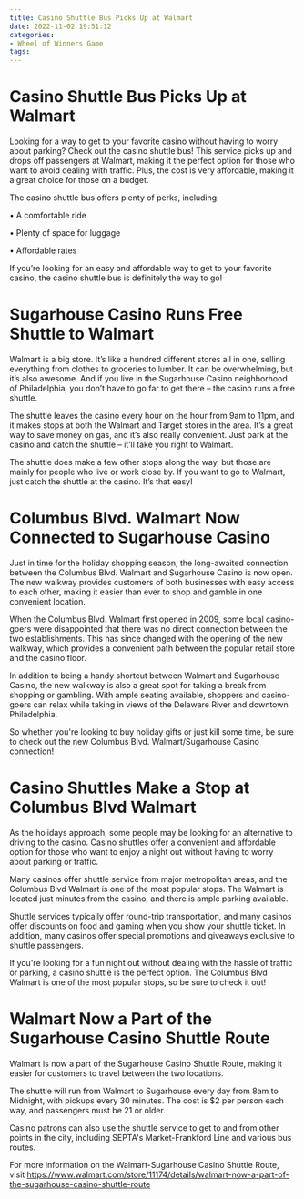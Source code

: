 ```yaml
---
title: Casino Shuttle Bus Picks Up at Walmart
date: 2022-11-02 19:51:12
categories:
- Wheel of Winners Game
tags:
---
```



#  Casino Shuttle Bus Picks Up at Walmart

Looking for a way to get to your favorite casino without having to worry about parking? Check out the casino shuttle bus! This service picks up and drops off passengers at Walmart, making it the perfect option for those who want to avoid dealing with traffic. Plus, the cost is very affordable, making it a great choice for those on a budget.

The casino shuttle bus offers plenty of perks, including:

• A comfortable ride

• Plenty of space for luggage

• Affordable rates

If you’re looking for an easy and affordable way to get to your favorite casino, the casino shuttle bus is definitely the way to go!

#  Sugarhouse Casino Runs Free Shuttle to Walmart

Walmart is a big store. It’s like a hundred different stores all in one, selling everything from clothes to groceries to lumber. It can be overwhelming, but it’s also awesome. And if you live in the Sugarhouse Casino neighborhood of Philadelphia, you don’t have to go far to get there – the casino runs a free shuttle.

The shuttle leaves the casino every hour on the hour from 9am to 11pm, and it makes stops at both the Walmart and Target stores in the area. It’s a great way to save money on gas, and it’s also really convenient. Just park at the casino and catch the shuttle – it’ll take you right to Walmart.

The shuttle does make a few other stops along the way, but those are mainly for people who live or work close by. If you want to go to Walmart, just catch the shuttle at the casino. It’s that easy!

#  Columbus Blvd. Walmart Now Connected to Sugarhouse Casino

Just in time for the holiday shopping season, the long-awaited connection between the Columbus Blvd. Walmart and Sugarhouse Casino is now open. The new walkway provides customers of both businesses with easy access to each other, making it easier than ever to shop and gamble in one convenient location.

When the Columbus Blvd. Walmart first opened in 2009, some local casino-goers were disappointed that there was no direct connection between the two establishments. This has since changed with the opening of the new walkway, which provides a convenient path between the popular retail store and the casino floor.

In addition to being a handy shortcut between Walmart and Sugarhouse Casino, the new walkway is also a great spot for taking a break from shopping or gambling. With ample seating available, shoppers and casino-goers can relax while taking in views of the Delaware River and downtown Philadelphia.

So whether you're looking to buy holiday gifts or just kill some time, be sure to check out the new Columbus Blvd. Walmart/Sugarhouse Casino connection!

#  Casino Shuttles Make a Stop at Columbus Blvd Walmart

As the holidays approach, some people may be looking for an alternative to driving to the casino. Casino shuttles offer a convenient and affordable option for those who want to enjoy a night out without having to worry about parking or traffic.

Many casinos offer shuttle service from major metropolitan areas, and the Columbus Blvd Walmart is one of the most popular stops. The Walmart is located just minutes from the casino, and there is ample parking available.

Shuttle services typically offer round-trip transportation, and many casinos offer discounts on food and gaming when you show your shuttle ticket. In addition, many casinos offer special promotions and giveaways exclusive to shuttle passengers.

If you're looking for a fun night out without dealing with the hassle of traffic or parking, a casino shuttle is the perfect option. The Columbus Blvd Walmart is one of the most popular stops, so be sure to check it out!

#  Walmart Now a Part of the Sugarhouse Casino Shuttle Route

Walmart is now a part of the Sugarhouse Casino Shuttle Route, making it easier for customers to travel between the two locations.

The shuttle will run from Walmart to Sugarhouse every day from 8am to Midnight, with pickups every 30 minutes. The cost is $2 per person each way, and passengers must be 21 or older.

Casino patrons can also use the shuttle service to get to and from other points in the city, including SEPTA's Market-Frankford Line and various bus routes.

For more information on the Walmart-Sugarhouse Casino Shuttle Route, visit https://www.walmart.com/store/11174/details/walmart-now-a-part-of-the-sugarhouse-casino-shuttle-route